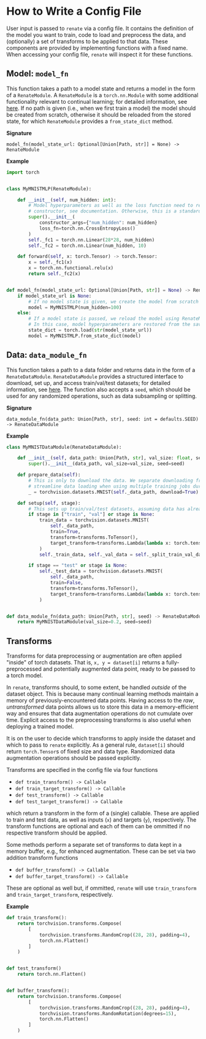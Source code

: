 # How to Write a Config File

User input is passed to `renate` via a config file.
It contains the definition of the model you want to train, code to load and preprocess the data,
and (optionally) a set of transforms to be applied to that data.
These components are provided by implementing functions with a fixed name.
When accessing your config file, `renate` will inspect it for these functions.

## Model: `model_fn`

This function takes a path to a model state and returns a model in the form of a `RenateModule`.
A `RenateModule` is a `torch.nn.Module` with some additional functionality relevant to continual learning;
for detailed information, see [here](TODO).
If no path is given (i.e., when we first train a model) the model should be created from scratch,
otherwise it should be reloaded from the stored state, for which `RenateModule` provides a
`from_state_dict` method.

**Signature**

`model_fn(model_state_url: Optional[Union[Path, str]] = None) -> RenateModule`

**Example**

```python
import torch


class MyMNISTMLP(RenateModule):

    def __init__(self, num_hidden: int):
        # Model hyperparameters as well as the loss function need to registered via RenateModule's
        # constructor, see documentation. Otherwise, this is a standard torch model.
        super().__init__(
            constructor_args={"num_hidden": num_hidden}
            loss_fn=torch.nn.CrossEntropyLoss()
        )
        self._fc1 = torch.nn.Linear(28*28, num_hidden)
        self._fc2 = torch.nn.Linear(num_hidden, 10)

    def forward(self, x: torch.Tensor) -> torch.Tensor:
        x = self._fc1(x)
        x = torch.nn.functional.relu(x)
        return self._fc2(x)


def model_fn(model_state_url: Optional[Union[Path, str]] = None) -> RenateModule:
    if model_state_url is None:
        # If no model state is given, we create the model from scratch with initial model hyperparams.
        model = MyMNISTMLP(num_hidden=100)
    else:
        # If a model state is passed, we reload the model using RenateModule's load_state_dict.
        # In this case, model hyperparameters are restored from the saved state.
        state_dict = torch.load(str(model_state_url))
        model = MyMNISTMLP.from_state_dict(model)
```


## Data: `data_module_fn`

This function takes a path to a data folder and returns data in the form of a `RenateDataModule`.
`RenateDataModule` provides a structured interface to download, set up, and access train/val/test datasets; for detailed information, see [here](TODO).
The function also accepts a `seed`, which should be used for any randomized operations, such as data subsampling or splitting.

**Signature**

`data_module_fn(data_path: Union[Path, str], seed: int = defaults.SEED) -> RenateDataModule`

**Example**

```python
class MyMNISTDataModule(RenateDataModule):

    def __init__(self, data_path: Union[Path, str], val_size: float, seed: int = 42):
        super().__init__(data_path, val_size=val_size, seed=seed)

    def prepare_data(self):
        # This is only to download the data. We separate downloading from the remaining set-up to
        # streamline data loading when using multiple training jobs during HPO.
        _ = torchvision.datasets.MNIST(self._data_path, download=True)

    def setup(self, stage):
        # This sets up train/val/test datasets, assuming data has already been downloaded.
        if stage in ["train", "val"] or stage is None:
            train_data = torchvision.datasets.MNIST(
                self._data_path,
                train=True,
                transform=transforms.ToTensor(),
                target_transform=transforms.Lambda(lambda x: torch.tensor(x, dtype=torch.long)),
            )
            self._train_data, self._val_data = self._split_train_val_data(train_data)

        if stage == "test" or stage is None:
            self._test_data = torchvision.datasets.MNIST(
                self._data_path,
                train=False,
                transform=transforms.ToTensor(),
                target_transform=transforms.Lambda(lambda x: torch.tensor(x, dtype=torch.long)),
            )


def data_module_fn(data_path: Union[Path, str], seed) -> RenateDataModule:
    return MyMNISTDataModule(val_size=0.2, seed=seed)
```


## Transforms

Transforms for data preprocessing or augmentation are often applied "inside" of torch datasets.
That is, `x, y = dataset[i]` returns a fully-preprocessed and potentially augmented data point,
ready to be passed to a torch model.

In `renate`, transforms should, to some extent, be handled _outside_ of the dataset object.
This is because many continual learning methods maintain a memory of previously-encountered data
points.
Having access to the _raw_, _untransformed_ data points allows us to store this data in a
memory-efficient way and ensures that data augmentation operations do not cumulate over time.
Explicit access to the preprocessing transforms is also useful when deploying a trained model.

It is on the user to decide which transforms to apply inside the dataset and which to pass to
`renate` explicitly. As a general rule, `dataset[i]` should return `torch.Tensor`s of fixed size and data
type. Randomized data augmentation operations should be passed explicitly.

Transforms are specified in the config file via four functions
- `def train_transform() -> Callable`
- `def train_target_transform() -> Callable`
- `def test_transform() -> Callable`
- `def test_target_transform() -> Callable`

which return a transform in the form of a (single) callable.
These are applied to train and test data, as well as inputs (`x`) and targets (`y`), respectively.
The transform functions are optional and each of them can be ommitted if no respective transform
should be applied.

Some methods perform a separate set of transforms to data kept in a memory buffer, e.g., for
enhanced augmentation.
These can be set via two addition transform functions
- `def buffer_transform() -> Callable`
- `def buffer_target_transform() -> Callable`

These are optional as well but, if ommitted, `renate` will use `train_transform` and
`train_target_transform`, respectively.

**Example**

```python
def train_transform():
    return torchvision.transforms.Compose(
        [
            torchvision.transforms.RandomCrop((28, 28), padding=4),
            torch.nn.Flatten()
        ]
    )


def test_transform()
    return torch.nn.Flatten()


def buffer_transform():
    return torchvision.transforms.Compose(
        [
            torchvision.transforms.RandomCrop((28, 28), padding=4),
            torchvision.transforms.RandomRotation(degrees=15),
            torch.nn.Flatten()
        ]
    )
```



